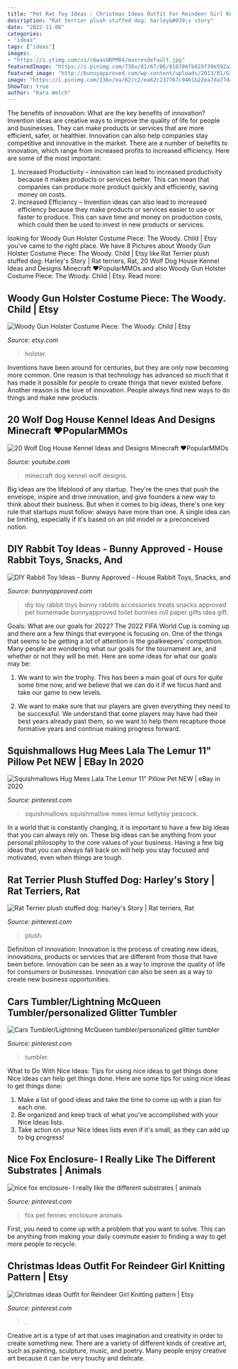 ```yaml
---
title: "Pet Rat Toy Ideas : Christmas Ideas Outfit For Reindeer Girl Knitting Pattern"
description: "Rat terrier plush stuffed dog: harley&#039;s story"
date: "2022-11-08"
categories:
- "ideas"
tags: ["ideas"]
images:
- "https://i.ytimg.com/vi/c6wasUBPM04/maxresdefault.jpg"
featuredImage: "https://i.pinimg.com/736x/81/67/06/816706fb629f39e592a286a1cd117f64.jpg"
featured_image: "http://bunnyapproved.com/wp-content/uploads/2013/01/Gift.jpg"
image: "https://i.pinimg.com/236x/ea/62/c2/ea62c237767c9461b22ea7da77d4e045.jpg"
ShowToc: true
author: "Kara Welch"
---
```



The benefits of innovation: What are the key benefits of innovation?
Invention ideas are creative ways to improve the quality of life for people and businesses. They can make products or services that are more efficient, safer, or healthier. Innovation can also help companies stay competitive and innovative in the market. There are a number of benefits to innovation, which range from increased profits to increased efficiency. Here are some of the most important: 
1. Increased Productivity – Innovation can lead to increased productivity because it makes products or services better. This can mean that companies can produce more product quickly and efficiently, saving money on costs. 
2. Increased Efficiency – Invention ideas can also lead to increased efficiency because they make products or services easier to use or faster to produce. This can save time and money on production costs, which could then be used to invest in new products or services.

	

		
looking for Woody Gun Holster Costume Piece: The Woody. Child | Etsy you've came to the right place. We have 8 Pictures about Woody Gun Holster Costume Piece: The Woody. Child | Etsy like Rat Terrier plush stuffed dog: Harley&#039;s Story | Rat terriers, Rat, 20 Wolf Dog House Kennel Ideas and Designs Minecraft ♥PopularMMOs and also Woody Gun Holster Costume Piece: The Woody. Child | Etsy. Read more:
		
    
## Woody Gun Holster Costume Piece: The Woody. Child | Etsy

<img loading=lazy src="https://i.etsystatic.com/6152118/r/il/d90e91/354230212/il_794xN.354230212_m09p.jpg" onerror="this.onerror=null;this.src='https://tse3.mm.bing.net/th?id=OIP.GiK1B21k_sB_etDw-6QH_AHaIc&amp;pid=15.1';" alt="Woody Gun Holster Costume Piece: The Woody. Child | Etsy">

_Source: etsy.com_

>holster. 

	

Inventions have been around for centuries, but they are only now becoming more common. One reason is that technology has advanced so much that it has made it possible for people to create things that never existed before. Another reason is the love of innovation. People always find new ways to do things and make new products.

    
## 20 Wolf Dog House Kennel Ideas And Designs Minecraft ♥PopularMMOs

<img loading=lazy src="https://i.ytimg.com/vi/c6wasUBPM04/maxresdefault.jpg" onerror="this.onerror=null;this.src='https://tse1.mm.bing.net/th?id=OIP.PZVic34VmzlDvZr6bUsGhAHaEK&amp;pid=15.1';" alt="20 Wolf Dog House Kennel Ideas and Designs Minecraft ♥PopularMMOs">

_Source: youtube.com_

>minecraft dog kennel wolf designs. 

	

Big ideas are the lifeblood of any startup. They're the ones that push the envelope, inspire and drive innovation, and give founders a new way to think about their business. But when it comes to big ideas, there's one key rule that startups must follow: always have more than one. A single idea can be limiting, especially if it's based on an old model or a preconceived notion.

    
## DIY Rabbit Toy Ideas - Bunny Approved - House Rabbit Toys, Snacks, And

<img loading=lazy src="http://bunnyapproved.com/wp-content/uploads/2013/01/Gift.jpg" onerror="this.onerror=null;this.src='https://tse4.mm.bing.net/th?id=OIP.xkbKtH2rk9VsdxKvxi-rQQHaFE&amp;pid=15.1';" alt="DIY Rabbit Toy Ideas - Bunny Approved - House Rabbit Toys, Snacks, and">

_Source: bunnyapproved.com_

>diy toy rabbit toys bunny rabbits accessories treats snacks approved pet homemade bunnyapproved toilet bunnies roll paper gifts idea gift. 

	

Goals: What are our goals for 2022?
The 2022 FIFA World Cup is coming up and there are a few things that everyone is focusing on. One of the things that seems to be getting a lot of attention is the goalkeepers’ competition. Many people are wondering what our goals for the tournament are, and whether or not they will be met. Here are some ideas for what our goals may be: 
1) We want to win the trophy. This has been a main goal of ours for quite some time now, and we believe that we can do it if we focus hard and take our game to new levels. 

2) We want to make sure that our players are given everything they need to be successful. We understand that some players may have had their best years already past them, so we want to help them recapture those formative years and continue making progress forward.

    
## Squishmallows Hug Mees Lala The Lemur 11&quot; Pillow Pet NEW | EBay In 2020

<img loading=lazy src="https://i.pinimg.com/736x/ad/61/67/ad6167adce37a536723a4d0c62663f90.jpg" onerror="this.onerror=null;this.src='https://tse1.mm.bing.net/th?id=OIP.KXN81BwwjytFeddpgpBJSAHaJJ&amp;pid=15.1';" alt="Squishmallows Hug Mees Lala The Lemur 11&quot; Pillow Pet NEW | eBay in 2020">

_Source: pinterest.com_

>squishmallows squishmallow mees lemur kellytoy peacock. 

	

In a world that is constantly changing, it is important to have a few big ideas that you can always rely on. These big ideas can be anything from your personal philosophy to the core values of your business. Having a few big ideas that you can always fall back on will help you stay focused and motivated, even when things are tough.

    
## Rat Terrier Plush Stuffed Dog: Harley&#039;s Story | Rat Terriers, Rat

<img loading=lazy src="https://i.pinimg.com/736x/d1/fe/e8/d1fee85dd7c1173f2819c0b25d36fb18--rat-terriers-rats.jpg" onerror="this.onerror=null;this.src='https://tse1.mm.bing.net/th?id=OIP.QKuOzeNiIdy88UzacsCdrAHaE8&amp;pid=15.1';" alt="Rat Terrier plush stuffed dog: Harley&#039;s Story | Rat terriers, Rat">

_Source: pinterest.com_

>plush. 

	

Definition of innovation:
Innovation is the process of creating new ideas, innovations, products or services that are different from those that have been before. Innovation can be seen as a way to improve the quality of life for consumers or businesses. Innovation can also be seen as a way to create new business opportunities.

    
## Cars Tumbler/Lightning McQueen Tumbler/personalized Glitter Tumbler

<img loading=lazy src="https://i.pinimg.com/736x/71/d9/6c/71d96c945b617a525461e8ebc7b82dd7.jpg" onerror="this.onerror=null;this.src='https://tse2.mm.bing.net/th?id=OIP.ewEh_Y0DVpu61PQY3daZNwHaJ4&amp;pid=15.1';" alt="Cars Tumbler/Lightning McQueen tumbler/personalized glitter tumbler">

_Source: pinterest.com_

>tumbler. 

	

What to Do With Nice Ideas: Tips for using nice ideas to get things done
Nice ideas can help get things done. Here are some tips for using nice ideas to get things done: 
1. Make a list of good ideas and take the time to come up with a plan for each one.
2. Be organized and keep track of what you've accomplished with your Nice Ideas lists.
3. Take action on your Nice Ideas lists even if it's small, as they can add up to big progress!

    
## Nice Fox Enclosure- I Really Like The Different Substrates | Animals

<img loading=lazy src="https://i.pinimg.com/236x/ea/62/c2/ea62c237767c9461b22ea7da77d4e045.jpg" onerror="this.onerror=null;this.src='https://tse4.mm.bing.net/th?id=OIP.1WShdET4BFhSGB0DQFUyAQAAAA&amp;pid=15.1';" alt="nice fox enclosure- I really like the different substrates | animals">

_Source: pinterest.com_

>fox pet fennec enclosure animals. 

	

First, you need to come up with a problem that you want to solve. This can be anything from making your daily commute easier to finding a way to get more people to recycle.

    
## Christmas Ideas Outfit For Reindeer Girl Knitting Pattern | Etsy

<img loading=lazy src="https://i.pinimg.com/736x/81/67/06/816706fb629f39e592a286a1cd117f64.jpg" onerror="this.onerror=null;this.src='https://tse3.mm.bing.net/th?id=OIP.816Ddr_qJ_IiKiiSOMT5JAHaKe&amp;pid=15.1';" alt="Christmas ideas Outfit for Reindeer Girl Knitting pattern | Etsy">

_Source: pinterest.com_

>. 

	

Creative art is a type of art that uses imagination and creativity in order to create something new. There are a variety of different kinds of creative art, such as painting, sculpture, music, and poetry. Many people enjoy creative art because it can be very touchy and delicate.

